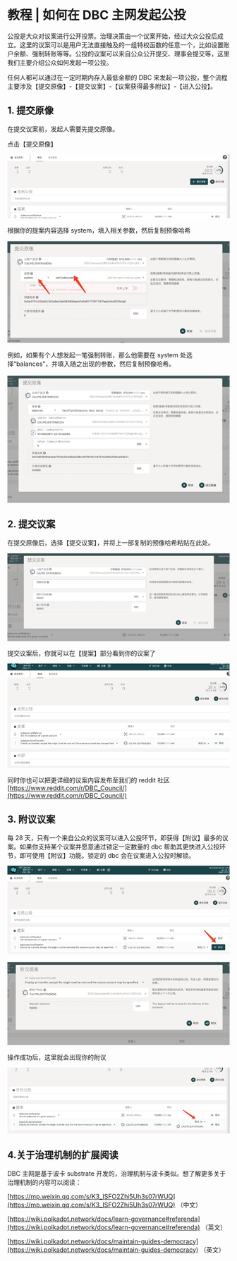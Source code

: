 # 教程 | 如何在 DBC 主网发起公投

公投是大众对议案进行公开投票。治理决策由一个议案开始，经过大众公投后成立。这里的议案可以是用户无法直接触及的一组特权函数的任意一个，比如设置账户余额、强制转账等等。公投的议案可以来自公众公开提交、理事会提交等，这里我们主要介绍公众如何发起一项公投。

任何人都可以通过在一定时期内存入最低金额的 DBC 来发起一项公投，整个流程主要涉及【提交原像】-【提交议案】-【议案获得最多附议】-【进入公投】。

## 1. 提交原像

在提交议案前，发起人需要先提交原像。

点击【提交原像】

![](./assets/proposing-referenda.assets/1.png)

根据你的提案内容选择 system，填入相关参数，然后复制预像哈希

![](./assets/proposing-referenda.assets/2.png)

例如，如果有个人想发起一笔强制转账，那么他需要在 system 处选择“balances”，并填入随之出现的参数，然后复制预像哈希。

![](./assets/proposing-referenda.assets/3.png)

## 2. 提交议案

在提交原像后，选择【提交议案】，并将上一部复制的预像哈希粘贴在此处。

![](./assets/proposing-referenda.assets/4.png)

提交议案后，你就可以在【提案】部分看到你的议案了

![](./assets/proposing-referenda.assets/5.png)

同时你也可以把更详细的议案内容发布至我们的 reddit 社区 [https://www.reddit.com/r/DBC_Council/](https://www.reddit.com/r/DBC_Council/)

## 3. 附议议案

每 28 天，只有一个来自公众的议案可以进入公投环节，即获得【附议】最多的议案。如果你支持某个议案并愿意通过锁定一定数量的 dbc 帮助其更快进入公投环节，即可使用【附议】功能。锁定的 dbc 会在议案进入公投时解锁。

![](./assets/proposing-referenda.assets/6.png)

![](./assets/proposing-referenda.assets/7.png)

操作成功后，这里就会出现你的附议

![](./assets/proposing-referenda.assets/8.png)

## 4.关于治理机制的扩展阅读

DBC 主网是基于波卡 substrate 开发的，治理机制与波卡类似。想了解更多关于治理机制的内容可以阅读：

[https://mp.weixin.qq.com/s/K3_ISFO2Zhi5Uh3s07rWUQ](https://mp.weixin.qq.com/s/K3_ISFO2Zhi5Uh3s07rWUQ) （中文）

[https://wiki.polkadot.network/docs/learn-governance#referenda](https://wiki.polkadot.network/docs/learn-governance#referenda) （英文）

[https://wiki.polkadot.network/docs/maintain-guides-democracy](https://wiki.polkadot.network/docs/maintain-guides-democracy) （英文）
